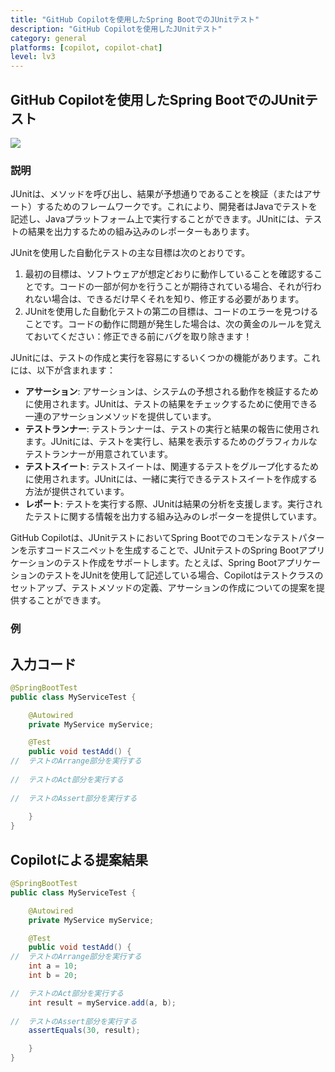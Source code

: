 ```yaml
---
title: "GitHub Copilotを使用したSpring BootでのJUnitテスト"
description: "GitHub Copilotを使用したJUnitテスト"
category: general
platforms: [copilot, copilot-chat]
level: lv3
---
```

 
## GitHub Copilotを使用したSpring BootでのJUnitテスト
[<img src="https://img.shields.io/badge/Lv3-Mature_Best_Practice-brightgreen">](https://github.com/orgs/AI-Native-Development/projects/1/)
 
### 説明
JUnitは、メソッドを呼び出し、結果が予想通りであることを検証（またはアサート）するためのフレームワークです。これにより、開発者はJavaでテストを記述し、Javaプラットフォーム上で実行することができます。JUnitには、テストの結果を出力するための組み込みのレポーターもあります。

JUnitを使用した自動化テストの主な目標は次のとおりです。
1. 最初の目標は、ソフトウェアが想定どおりに動作していることを確認することです。コードの一部が何かを行うことが期待されている場合、それが行われない場合は、できるだけ早くそれを知り、修正する必要があります。
2. JUnitを使用した自動化テストの第二の目標は、コードのエラーを見つけることです。コードの動作に問題が発生した場合は、次の黄金のルールを覚えておいてください：修正できる前にバグを取り除きます！

JUnitには、テストの作成と実行を容易にするいくつかの機能があります。これには、以下が含まれます：

- **アサーション**: アサーションは、システムの予想される動作を検証するために使用されます。JUnitは、テストの結果をチェックするために使用できる一連のアサーションメソッドを提供しています。
- **テストランナー**: テストランナーは、テストの実行と結果の報告に使用されます。JUnitには、テストを実行し、結果を表示するためのグラフィカルなテストランナーが用意されています。
- **テストスイート**: テストスイートは、関連するテストをグループ化するために使用されます。JUnitには、一緒に実行できるテストスイートを作成する方法が提供されています。
- **レポート**: テストを実行する際、JUnitは結果の分析を支援します。実行されたテストに関する情報を出力する組み込みのレポーターを提供しています。

GitHub Copilotは、JUnitテストにおいてSpring Bootでのコモンなテストパターンを示すコードスニペットを生成することで、JUnitテストのSpring Bootアプリケーションのテスト作成をサポートします。たとえば、Spring BootアプリケーションのテストをJUnitを使用して記述している場合、Copilotはテストクラスのセットアップ、テストメソッドの定義、アサーションの作成についての提案を提供することができます。

### 例

## 入力コード
```java
@SpringBootTest
public class MyServiceTest {

    @Autowired
    private MyService myService;

    @Test
    public void testAdd() {
//  テストのArrange部分を実行する
      
//  テストのAct部分を実行する
       
//  テストのAssert部分を実行する
      
    }
}
```

## Copilotによる提案結果
```java
@SpringBootTest
public class MyServiceTest {

    @Autowired
    private MyService myService;

    @Test
    public void testAdd() {
//  テストのArrange部分を実行する
    int a = 10;
    int b = 20;

//  テストのAct部分を実行する
    int result = myService.add(a, b);
    
//  テストのAssert部分を実行する
    assertEquals(30, result);

    }
}
```